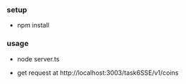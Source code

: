 ### setup

- npm install

### usage

- node server.ts

- get request at
  http://localhost:3003/task6SSE/v1/coins
